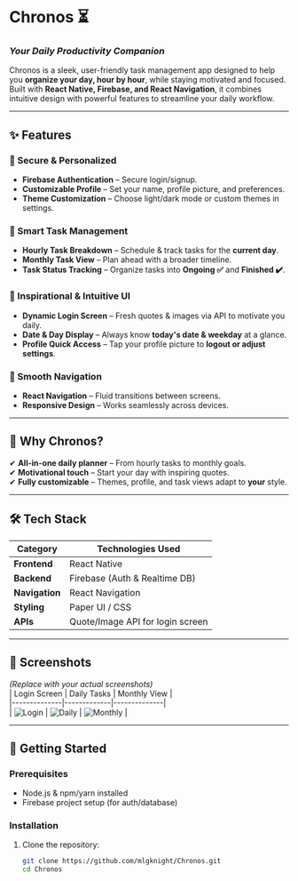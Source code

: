# Chronos ⏳  
### *Your Daily Productivity Companion*  


Chronos is a sleek, user-friendly task management app designed to help you **organize your day, hour by hour**, while staying motivated and focused. Built with **React Native, Firebase, and React Navigation**, it combines intuitive design with powerful features to streamline your daily workflow.  

---

## ✨ Features  

### 🔐 Secure & Personalized  
- **Firebase Authentication** – Secure login/signup.  
- **Customizable Profile** – Set your name, profile picture, and preferences.  
- **Theme Customization** – Choose light/dark mode or custom themes in settings.  

### 📅 Smart Task Management  
- **Hourly Task Breakdown** – Schedule & track tasks for the **current day**.  
- **Monthly Task View** – Plan ahead with a broader timeline.  
- **Task Status Tracking** – Organize tasks into **Ongoing ✅** and **Finished ✔️**.  

### 🎨 Inspirational & Intuitive UI  
- **Dynamic Login Screen** – Fresh quotes & images via API to motivate you daily.  
- **Date & Day Display** – Always know **today's date & weekday** at a glance.  
- **Profile Quick Access** – Tap your profile picture to **logout or adjust settings**.  

### 🔄 Smooth Navigation  
- **React Navigation** – Fluid transitions between screens.  
- **Responsive Design** – Works seamlessly across devices.  

---

## 🚀 Why Chronos?  
✔ **All-in-one daily planner** – From hourly tasks to monthly goals.  
✔ **Motivational touch** – Start your day with inspiring quotes.  
✔ **Fully customizable** – Themes, profile, and task views adapt to **your** style.  

---

## 🛠️ Tech Stack  
| Category       | Technologies Used |  
|----------------|------------------|  
| **Frontend**   | React Native     |  
| **Backend**    | Firebase (Auth & Realtime DB) |  
| **Navigation** | React Navigation |  
| **Styling**    | Paper UI / CSS |  
| **APIs**       | Quote/Image API for login screen |  

---

## 📸 Screenshots  
*(Replace with your actual screenshots)*  
| Login Screen | Daily Tasks | Monthly View |  
|--------------|-------------|--------------|  
| ![Login](https://via.placeholder.com/300x600?text=Login+Screen) | ![Daily](https://via.placeholder.com/300x600?text=Daily+Tasks) | ![Monthly](https://via.placeholder.com/300x600?text=Monthly+View) |  

---

## 🚀 Getting Started  

### Prerequisites  
- Node.js & npm/yarn installed  
- Firebase project setup (for auth/database)  

### Installation  
1. Clone the repository:  
   ```bash
   git clone https://github.com/mlgknight/Chronos.git
   cd Chronos
